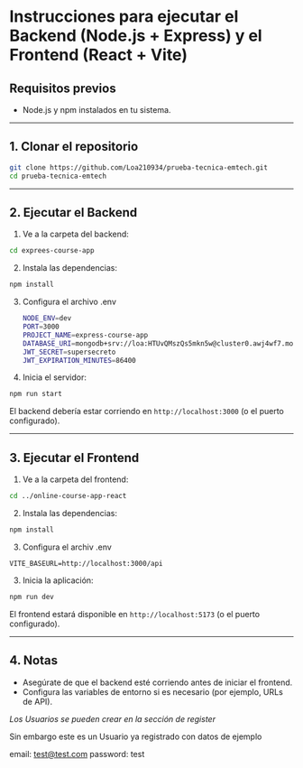 # Instrucciones para ejecutar el Backend (Node.js + Express) y el Frontend (React + Vite)

## Requisitos previos

- Node.js y npm instalados en tu sistema.

---

## 1. Clonar el repositorio

```bash
git clone https://github.com/Loa210934/prueba-tecnica-emtech.git
cd prueba-tecnica-emtech
```

---

## 2. Ejecutar el Backend

1. Ve a la carpeta del backend:
  ```bash
  cd exprees-course-app
  ```
2. Instala las dependencias:
  ```bash
  npm install
  ```
3. Configura el archivo .env 

    ```bash
    NODE_ENV=dev
    PORT=3000
    PROJECT_NAME=express-course-app
    DATABASE_URI=mongodb+srv://loa:HTUvQMszQs5mkn5w@cluster0.awj4wf7.mongodb.net
    JWT_SECRET=supersecreto
    JWT_EXPIRATION_MINUTES=86400
    ```

4. Inicia el servidor:

  ```bash
  npm run start
  ```
   El backend debería estar corriendo en `http://localhost:3000` (o el puerto configurado).

---

## 3. Ejecutar el Frontend

1. Ve a la carpeta del frontend:
  ```bash
  cd ../online-course-app-react
  ```
2. Instala las dependencias:
  ```bash
  npm install
  ```
3. Configura el archiv .env 
  ```
  VITE_BASEURL=http://localhost:3000/api
  ```
3. Inicia la aplicación:
  ```bash
  npm run dev
  ```
   El frontend estará disponible en `http://localhost:5173` (o el puerto configurado).

---

## 4. Notas

- Asegúrate de que el backend esté corriendo antes de iniciar el frontend.
- Configura las variables de entorno si es necesario (por ejemplo, URLs de API).

*Los Usuarios se pueden crear en la sección de register*

Sin embargo este es un Usuario ya registrado con datos de ejemplo 

email: test@test.com
password: test